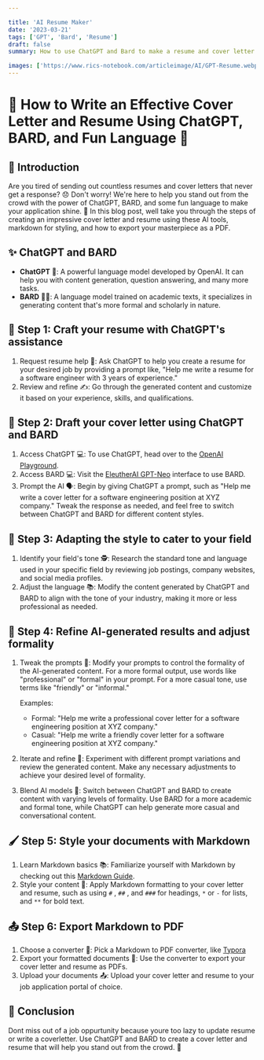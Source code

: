 ```yaml
---

title: 'AI Resume Maker'
date: '2023-03-21'
tags: ['GPT', 'Bard', 'Resume']
draft: false
summary: How to use ChatGPT and Bard to make a resume and cover letter without a text editor or single line of code.

images: ['https://www.rics-notebook.com/articleimage/AI/GPT-Resume.webp', 'https://www.rics-notebook.com/articleimage/GPT-Resume.webp']
---
```


# 🌟 How to Write an Effective Cover Letter and Resume Using ChatGPT, BARD, and Fun Language 🎉

## 📝 Introduction

Are you tired of sending out countless resumes and cover letters that never get a response? 😞 Don't worry! We're here to help you stand out from the crowd with the power of ChatGPT, BARD, and some fun language to make your application shine. 🌟 In this blog post, well take you through the steps of creating an impressive cover letter and resume using these AI tools, markdown for styling, and how to export your masterpiece as a PDF.

## ✨ ChatGPT and BARD

- **ChatGPT** 🤖: A powerful language model developed by OpenAI. It can help you with content generation, question answering, and many more tasks.
- **BARD** 🧙‍♂️: A language model trained on academic texts, it specializes in generating content that's more formal and scholarly in nature.

## 🚀 Step 1: Craft your resume with ChatGPT's assistance

1. Request resume help 📄: Ask ChatGPT to help you create a resume for your desired job by providing a prompt like, "Help me write a resume for a software engineer with 3 years of experience."
2. Review and refine ✍️: Go through the generated content and customize it based on your experience, skills, and qualifications.

## 🎯 Step 2: Draft your cover letter using ChatGPT and BARD

1. Access ChatGPT 💻: To use ChatGPT, head over to the [OpenAI Playground](https://platform.openai.com/playground).
2. Access BARD 💻: Visit the [EleutherAI GPT-Neo](https://huggingface.co/EleutherAI/gpt-neo) interface to use BARD.
3. Prompt the AI 🗣️: Begin by giving ChatGPT a prompt, such as "Help me write a cover letter for a software engineering position at XYZ company." Tweak the response as needed, and feel free to switch between ChatGPT and BARD for different content styles.

## 🎨 Step 3: Adapting the style to cater to your field

1. Identify your field's tone 🕵️: Research the standard tone and language used in your specific field by reviewing job postings, company websites, and social media profiles.
2. Adjust the language 📚: Modify the content generated by ChatGPT and BARD to align with the tone of your industry, making it more or less professional as needed.

## 🔧 Step 4: Refine AI-generated results and adjust formality

1. Tweak the prompts 📝: Modify your prompts to control the formality of the AI-generated content. For a more formal output, use words like "professional" or "formal" in your prompt. For a more casual tone, use terms like "friendly" or "informal."

   Examples:

   - Formal: "Help me write a professional cover letter for a software engineering position at XYZ company."
   - Casual: "Help me write a friendly cover letter for a software engineering position at XYZ company."

2. Iterate and refine 🔄: Experiment with different prompt variations and review the generated content. Make any necessary adjustments to achieve your desired level of formality.

3. Blend AI models 🤖: Switch between ChatGPT and BARD to create content with varying levels of formality. Use BARD for a more academic and formal tone, while ChatGPT can help generate more casual and conversational content.

## 🖌️ Step 5: Style your documents with Markdown

1. Learn Markdown basics 📚: Familiarize yourself with Markdown by checking out this [Markdown Guide](https://www.markdownguide.org/).
2. Style your content 🎨: Apply Markdown formatting to your cover letter and resume, such as using `#`    , `##`    , and `###`     for headings, `*` or `-` for lists, and `**` for bold text.

## 📤 Step 6: Export Markdown to PDF

1. Choose a converter 🔄: Pick a Markdown to PDF converter, like [Typora](https://typora.io/)
2. Export your formatted documents 📄: Use the converter to export your cover letter and resume as PDFs.
3. Upload your documents 📤: Upload your cover letter and resume to your job application portal of choice.

## 📝 Conclusion

Dont miss out of a job oppurtunity because youre too lazy to update resume or write a coverletter. Use ChatGPT and BARD to create a cover letter and resume that will help you stand out from the crowd. 🌟
